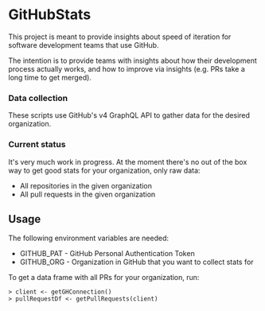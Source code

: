 # GitHubStats
This project is meant to provide insights about speed of iteration for software development teams that use GitHub.

The intention is to provide teams with insights about how their development process actually works, and how to improve via insights (e.g. PRs take a long time to get merged).

### Data collection
These scripts use GitHub's v4 GraphQL API to gather data for the desired organization.

### Current status
It's very much work in progress. At the moment there's no out of the box way to get good stats for your organization, only raw data:

- All repositories in the given organization
- All pull requests in the given organization

## Usage
The following environment variables are needed:

- GITHUB_PAT - GitHub Personal Authentication Token
- GITHUB_ORG - Organization in GitHub that you want to collect stats for

To get a data frame with all PRs for your organization, run:

```
> client <- getGHConnection()
> pullRequestDf <- getPullRequests(client)
```